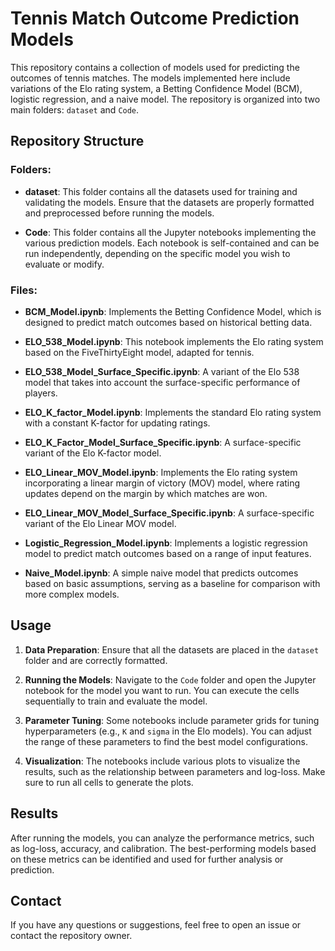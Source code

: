 # Tennis Match Outcome Prediction Models

This repository contains a collection of models used for predicting the outcomes of tennis matches. The models implemented here include variations of the Elo rating system, a Betting Confidence Model (BCM), logistic regression, and a naive model. The repository is organized into two main folders: `dataset` and `Code`.

## Repository Structure

### Folders:
- **dataset**: This folder contains all the datasets used for training and validating the models. Ensure that the datasets are properly formatted and preprocessed before running the models.
  
- **Code**: This folder contains all the Jupyter notebooks implementing the various prediction models. Each notebook is self-contained and can be run independently, depending on the specific model you wish to evaluate or modify.

### Files:
- **BCM_Model.ipynb**: Implements the Betting Confidence Model, which is designed to predict match outcomes based on historical betting data.
  
- **ELO_538_Model.ipynb**: This notebook implements the Elo rating system based on the FiveThirtyEight model, adapted for tennis.
  
- **ELO_538_Model_Surface_Specific.ipynb**: A variant of the Elo 538 model that takes into account the surface-specific performance of players.
  
- **ELO_K_factor_Model.ipynb**: Implements the standard Elo rating system with a constant K-factor for updating ratings.
  
- **ELO_K_Factor_Model_Surface_Specific.ipynb**: A surface-specific variant of the Elo K-factor model.
  
- **ELO_Linear_MOV_Model.ipynb**: Implements the Elo rating system incorporating a linear margin of victory (MOV) model, where rating updates depend on the margin by which matches are won.
  
- **ELO_Linear_MOV_Model_Surface_Specific.ipynb**: A surface-specific variant of the Elo Linear MOV model.
  
- **Logistic_Regression_Model.ipynb**: Implements a logistic regression model to predict match outcomes based on a range of input features.
  
- **Naive_Model.ipynb**: A simple naive model that predicts outcomes based on basic assumptions, serving as a baseline for comparison with more complex models.

## Usage

1. **Data Preparation**: Ensure that all the datasets are placed in the `dataset` folder and are correctly formatted.
  
2. **Running the Models**: Navigate to the `Code` folder and open the Jupyter notebook for the model you want to run. You can execute the cells sequentially to train and evaluate the model.

3. **Parameter Tuning**: Some notebooks include parameter grids for tuning hyperparameters (e.g., `K` and `sigma` in the Elo models). You can adjust the range of these parameters to find the best model configurations.

4. **Visualization**: The notebooks include various plots to visualize the results, such as the relationship between parameters and log-loss. Make sure to run all cells to generate the plots.

## Results

After running the models, you can analyze the performance metrics, such as log-loss, accuracy, and calibration. The best-performing models based on these metrics can be identified and used for further analysis or prediction.

## Contact

If you have any questions or suggestions, feel free to open an issue or contact the repository owner.
